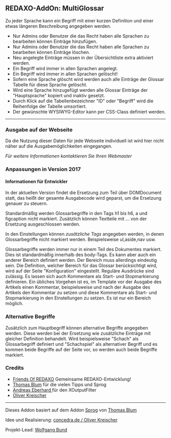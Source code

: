 ## REDAXO-AddOn: MultiGlossar

Zu jeder Sprache kann ein Begriff mit einer kurzen Definition und einer etwas längeren Beschreibung angegeben werden.

- Nur Admins oder Benutzer die das Recht haben alle Sprachen zu bearbeiten können Einträge hinzufügen.
- Nur Admins oder Benutzer die das Recht haben alle Sprachen zu bearbeiten können Einträge löschen.
- Neu angelegte Einträge müssen in der Übersichtliste extra aktiviert werden.
- Ein Begriff wird immer in allen Sprachen angelegt.
- Ein Begriff wird immer in allen Sprachen gelöscht!
- Sofern eine Sprache glöscht wird werden auch alle Einträge der Glossar Tabelle für diese Sprache gelöscht.
- Wird eine Sprache hinzugefügt werden alle Glossar Einträge der "Hauptsprache" kopiert und inaktiv gesetzt.
- Durch Klick auf die Tabellenbezeichner "ID" oder "Begriff" wird die Reihenfolge der Tabelle umsortiert.
- Der gewünschte WYSIWYG-Editor kann per CSS-Class definiert werden. 


---

### Ausgabe auf der Webseite

Da die Nutzung dieser Daten für jede Webseite individuell ist wird hier nicht näher auf die Ausgabemöglichkeiten eingegangen.

_Für weitere Informationen kontaktieren Sie Ihren Webmaster_


### Anpassungen in Version 2017

#### Informationen für Entwickler

In der aktuellen Version findet die Ersetzung zum Teil über DOMDocument statt, das heißt der gesamte Ausgabecode wird geparst, um die Ersetzung genauer zu steuern.

Standardmäßig werden Glossarbegriffe in den Tags h1 bis h6, a und figcaption nicht markiert. Zusätzlich können Textteile mit <!--exclude-->...<!--endexclude--> von der Ersetzung ausgeschlossen werden.

In den Einstellungen können *zusätzliche Tags* angegeben werden, in denen Glossarbegriffe nicht markiert werden. Beispielsweise ul,aside,nav usw.

Glossarbegriffe werden immer nur in einem Teil des Dokumentes markiert. Dies ist standardmäßig innerhalb des body-Tags. Es kann aber auch ein anderer Bereich definiert werden. Der Bereich muss allerdings eindeutig sein.
Die Definition, welcher Bereich für das Glossar berücksichtigt wird, wird auf der Seite "Konfiguration" eingestellt. Reguläre Ausdrücke sind zulässig. Es lassen sich auch Kommentare als Start- und Stopmarkierung definieren. Ein übliches Vorgehen ist es, im Template vor der Ausgabe des Artikels einen Kommentar, beispielsweise <!--glossar_start--> und nach der Ausgabe des Artikels den Kommentar <!--glossar_stop--> zu setzen und diese Kommentare als Start- und Stopmarkierung in den Einstellungen zu setzen.
Es ist nur ein Bereich möglich.

### Alternative Begriffe

Zusätzlich zum Hauptbegriff können alternative Begriffe angegeben werden. Diese werden bei der Ersetzung wie zusätzliche Einträge mit gleicher Definition behandelt. Wird beispielsweise "Schach" als Glossarbegriff definiert und "Schachspiel" als alternativer Begriff und es kommen beide Begriffe auf der Seite vor, so werden auch beide Begriffe markiert.



### Credits

* [Friends Of REDAXO](https://github.com/FriendsOfREDAXO) Gemeinsame REDAXO-Entwicklung!
* [Thomas Blum](https://github.com/tbaddade) für die vielen Tipps und Sprog
* [Andreas Eberhard ](https://github.com/aeberhard) für den XOutputFilter
* [Oliver Kreischer ](http://concedra.de)

---

Dieses Addon basiert auf dem Addon [Sprog](https://github.com/tbaddade/redaxo_sprog) von [Thomas Blum](https://github.com/tbaddade)

Idee und Realisierung: [concedra.de / Oliver Kreischer](http://concedra.de)

Projekt-Lead: [Wolfgang Bund](http://agile-websites.de)
